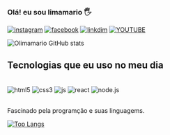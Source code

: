 ### Olá! eu sou limamario 🖐️
[![instagram](https://img.shields.io/badge/Instagram-E4405F?style=for-the-badge&logo=instagram&logoColor=white)](https://www.instagram.com/lima_mario1602/)
[![facebook](https://img.shields.io/badge/Facebook-1877F2?style=for-the-badge&logo=facebook&logoColor=white)](https://www.facebook.com/)
[![linkdim](https://img.shields.io/badge/LinkedIn-0077B5?style=for-the-badge&logo=linkedin&logoColor=white)](https://www.linkedin.com/in/mario-lima-534202218/)
[![YOUTUBE](	https://img.shields.io/badge/YouTube-FF0000?style=for-the-badge&logo=youtube&logoColor=white)](https://www.youtube.com/)

![Olimamario GitHub stats](https://github-readme-stats.vercel.app/api?username=limamario441&show_icons=true&theme=radical)

## Tecnologias que eu uso no meu dia

<div style="display: inline_block"><br/>
<img align="center" alt="html5" src="https://img.shields.io/badge/HTML5-E34F26?style=for-the-badge&logo=html5&logoColor=white" />
<img align="center" alt="css3" src="	https://img.shields.io/badge/CSS-239120?&style=for-the-badge&logo=css3&logoColor=white" />
<img align="center" alt="js" src="https://img.shields.io/badge/JavaScript-F7DF1E?style=for-the-badge&logo=javascript&logoColor=black" >
<img align="center" alt="react" src="https://img.shields.io/badge/React-20232A?style=for-the-badge&logo=react&logoColor=61DAFB" />
<img align="center" alt="node.js" src="	https://img.shields.io/badge/Node.js-43853D?style=for-the-badge&logo=node.js&logoColor=white" 
/>
</div><br/>

Fascinado pela programção e suas linguagems.

[![Top Langs](https://github-readme-stats.vercel.app/api/top-langs/?username=anuraghazra)](https://github.com/anuraghazra/github-readme-stats)
